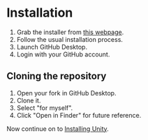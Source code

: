 # Installation

1. Grab the installer from [this webpage](https://desktop.github.com/).
2. Follow the usual installation process.
3. Launch GitHub Desktop.
4. Login with your GitHub account.

## Cloning the repository
1. Open your fork in GitHub Desktop.
2. Clone it.
3. Select "for myself".
4. Click "Open in Finder" for future reference.

Now continue on to [Installing Unity](/docs-contributing/setup/unity/mac/installation).
